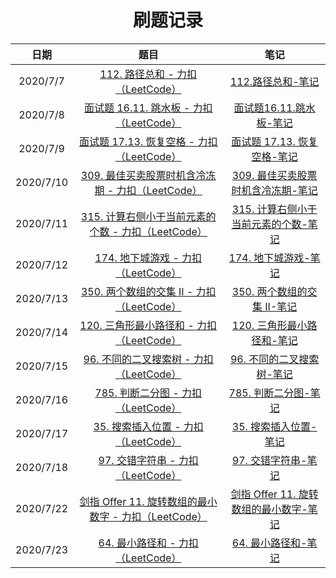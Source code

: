 <h1 align="center">
    刷题记录
</h1>

|   日期    |                             题目                             |                             笔记                             |
| :-------: | :----------------------------------------------------------: | :----------------------------------------------------------: |
| 2020/7/7 | [112. 路径总和 - 力扣（LeetCode）](https://leetcode-cn.com/problems/path-sum/) | [112.路径总和-笔记](https://www.cnblogs.com/BoysCryToo/p/13260173.html) |
| 2020/7/8 | [面试题 16.11. 跳水板 - 力扣（LeetCode）](https://leetcode-cn.com/problems/diving-board-lcci/) | [面试题16.11.跳水板-笔记](https://www.cnblogs.com/BoysCryToo/p/13265335.html) |
| 2020/7/9 | [面试题 17.13. 恢复空格 - 力扣（LeetCode）](https://leetcode-cn.com/problems/re-space-lcci/) | [面试题 17.13. 恢复空格-笔记](https://www.cnblogs.com/BoysCryToo/p/13275277.html) |
| 2020/7/10 | [309. 最佳买卖股票时机含冷冻期 - 力扣（LeetCode）](https://leetcode-cn.com/problems/best-time-to-buy-and-sell-stock-with-cooldown/) | [309. 最佳买卖股票时机含冷冻期-笔记](https://www.cnblogs.com/BoysCryToo/p/13279031.html) |
| 2020/7/11 | [315. 计算右侧小于当前元素的个数 - 力扣（LeetCode）](https://leetcode-cn.com/problems/count-of-smaller-numbers-after-self/) | [315. 计算右侧小于当前元素的个数-笔记](https://i.cnblogs.com/posts/edit-done;postId=13283227) |
| 2020/7/12 | [174. 地下城游戏 - 力扣（LeetCode）](https://leetcode-cn.com/problems/dungeon-game/) | [174. 地下城游戏-笔记](https://www.cnblogs.com/BoysCryToo/p/13288031.html) |
| 2020/7/13 | [350. 两个数组的交集 II - 力扣（LeetCode）](https://leetcode-cn.com/problems/intersection-of-two-arrays-ii/) | [350. 两个数组的交集 II-笔记](https://www.cnblogs.com/BoysCryToo/p/13291976.html) |
| 2020/7/14 | [120. 三角形最小路径和 - 力扣（LeetCode）](https://leetcode-cn.com/problems/triangle/) | [120. 三角形最小路径和-笔记](https://www.cnblogs.com/BoysCryToo/p/13298585.html) |
| 2020/7/15 | [96. 不同的二叉搜索树 - 力扣（LeetCode）](https://leetcode-cn.com/problems/unique-binary-search-trees/) | [96. 不同的二叉搜索树-笔记](https://www.cnblogs.com/BoysCryToo/p/13305453.html) |
| 2020/7/16 | [785. 判断二分图 - 力扣（LeetCode）](https://leetcode-cn.com/problems/is-graph-bipartite/) | [785. 判断二分图-笔记](https://www.cnblogs.com/BoysCryToo/p/13321832.html) |
| 2020/7/17 | [35. 搜索插入位置 - 力扣（LeetCode）](https://leetcode-cn.com/problems/search-insert-position/) | [35. 搜索插入位置-笔记](https://www.cnblogs.com/BoysCryToo/p/13328887.html) |
| 2020/7/18 | [97. 交错字符串 - 力扣（LeetCode）](https://leetcode-cn.com/problems/interleaving-string/) | [97. 交错字符串-笔记](https://www.cnblogs.com/BoysCryToo/p/13335212.html) |
| 2020/7/22 | [剑指 Offer 11. 旋转数组的最小数字 - 力扣（LeetCode）](https://leetcode-cn.com/problems/xuan-zhuan-shu-zu-de-zui-xiao-shu-zi-lcof/) | [剑指 Offer 11. 旋转数组的最小数字-笔记](https://www.cnblogs.com/BoysCryToo/p/13360650.html) |
| 2020/7/23 | [64. 最小路径和 - 力扣（LeetCode）](https://leetcode-cn.com/problems/minimum-path-sum/) | [64. 最小路径和-笔记](https://www.cnblogs.com/BoysCryToo/p/13364565.html) |

